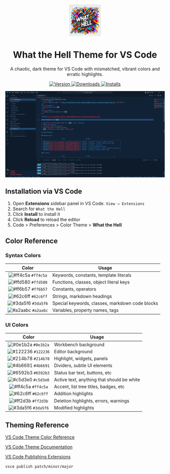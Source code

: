 <p align="center">
  <img alt="What the Hell Logo" src="https://raw.githubusercontent.com/barkerbg001/whatthehell-vscode/master/images/logo.png" width="100" />
</p>
<h1 align="center">
  What the Hell Theme for VS Code
</h1>
<p align="center">
  A chaotic, dark theme for VS Code with mismatched, vibrant colors and erratic highlights.
</p>

<p align="center">
  <a href="https://marketplace.visualstudio.com/items?itemName=Barkerbg001.whatthehell-vscode">
    <img alt="Version" src="https://img.shields.io/visual-studio-marketplace/v/Barkerbg001.whatthehell-vscode?color=brightgreen" />
  </a>
  <a href="https://marketplace.visualstudio.com/items?itemName=Barkerbg001.whatthehell-vscode">
    <img alt="Downloads" src="https://img.shields.io/visual-studio-marketplace/d/Barkerbg001.whatthehell-vscode" />
  </a>
  <a href="https://marketplace.visualstudio.com/items?itemName=Barkerbg001.whatthehell-vscode">
    <img alt="Installs" src="https://img.shields.io/visual-studio-marketplace/i/Barkerbg001.whatthehell-vscode" />
  </a>
</p>

![demo](https://raw.githubusercontent.com/barkerbg001/whatthehell-vscode/master/images/demo.png)

## Installation via VS Code

1. Open **Extensions** sidebar panel in VS Code. `View → Extensions`
2. Search for `What the Hell`
3. Click **Install** to install it
4. Click **Reload** to reload the editor
5. Code > Preferences > Color Theme > **What the Hell**

## Color Reference

### Syntax Colors

|                               Color                                | Usage                                           |
| :----------------------------------------------------------------: | ----------------------------------------------- |
| ![#ff4c5a](https://via.placeholder.com/10/ff4c5a.png?text=+) `#ff4c5a` | Keywords, constants, template literals          |
| ![#ffd580](https://via.placeholder.com/10/ffd580.png?text=+) `#ffd580` | Functions, classes, object literal keys         |
| ![#ff6b57](https://via.placeholder.com/10/ff6b57.png?text=+) `#ff6b57` | Constants, operators                            |
| ![#62c6ff](https://via.placeholder.com/10/62c6ff.png?text=+) `#62c6ff` | Strings, markdown headings                      |
| ![#3da5f6](https://via.placeholder.com/10/3da5f6.png?text=+) `#3da5f6` | Special keywords, classes, markdown code blocks |
| ![#a2aabc](https://via.placeholder.com/10/a2aabc.png?text=+) `#a2aabc` | Variables, property names, tags                 |

### UI Colors

|                               Color                                | Usage                                      |
| :----------------------------------------------------------------: | ------------------------------------------ |
| ![#0e1b2a](https://via.placeholder.com/10/0e1b2a.png?text=+) `#0e1b2a` | Workbench background                       |
| ![#122236](https://via.placeholder.com/10/122236.png?text=+) `#122236` | Editor background                          |
| ![#214b78](https://via.placeholder.com/10/214b78.png?text=+) `#214b78` | Highlight, widgets, panels                 |
| ![#4b6691](https://via.placeholder.com/10/4b6691.png?text=+) `#4b6691` | Dividers, subtle UI elements               |
| ![#6592b3](https://via.placeholder.com/10/6592b3.png?text=+) `#6592b3` | Status bar text, buttons, etc              |
| ![#c5d3e0](https://via.placeholder.com/10/c5d3e0.png?text=+) `#c5d3e0` | Active text, anything that should be white |
| ![#ff4c5a](https://via.placeholder.com/10/ff4c5a.png?text=+) `#ff4c5a` | Accent, list tree titles, badges, etc      |
| ![#62c6ff](https://via.placeholder.com/10/62c6ff.png?text=+) `#62c6ff` | Addition highlights                        |
| ![#ff2d3b](https://via.placeholder.com/10/ff2d3b.png?text=+) `#ff2d3b` | Deletion highlights, errors, warnings      |
| ![#3da5f6](https://via.placeholder.com/10/3da5f6.png?text=+) `#3da5f6` | Modified highlights                        |

## Theming Reference

[VS Code Theme Color Reference](https://code.visualstudio.com/docs/getstarted/theme-color-reference)

[VS Code Theme Documentation](https://code.visualstudio.com/docs/extensions/themes-snippets-colorizers)

[VS Code Publishing Extensions](https://code.visualstudio.com/docs/extensions/publish-extension)

```bash
vsce publish patch/minor/major
```

